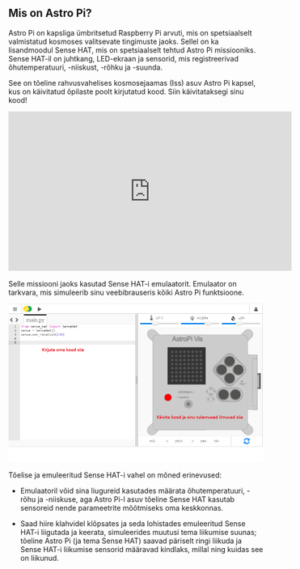 ## Mis on Astro Pi?

Astro Pi on kapsliga ümbritsetud Raspberry Pi arvuti, mis on spetsiaalselt valmistatud kosmoses valitsevate tingimuste jaoks. Sellel on ka lisandmoodul Sense HAT, mis on spetsiaalselt tehtud Astro Pi missiooniks. Sense HAT-il on juhtkang, LED-ekraan ja sensorid, mis registreerivad õhutemperatuuri, -niiskust, -rõhku ja -suunda.

See on tõeline rahvusvahelises kosmosejaamas (Iss) asuv Astro Pi kapsel, kus on käivitatud õpilaste poolt kirjutatud kood. Siin käivitataksegi sinu kood! 
<iframe width="560" height="315" src="https://www.youtube.com/embed/4ykbAJeGPMM" frameborder="0" allow="accelerometer; autoplay; encrypted-media; gyroscope; picture-in-picture" allowfullscreen mark="crwd-mark"></iframe> 

Selle missiooni jaoks kasutad Sense HAT-i emulaatorit. Emulaator on tarkvara, mis simuleerib sinu veebibrauseris kõiki Astro Pi funktsioone.

![Sense HAT-i emulaator](images/sense-hat-emulator.png)

Tõelise ja emuleeritud Sense HAT-i vahel on mõned erinevused:

- Emulaatoril võid sina liugureid kasutades määrata õhutemperatuuri, -rõhu ja -niiskuse, aga Astro Pi-l asuv tõeline Sense HAT kasutab sensoreid nende parameetrite mõõtmiseks oma keskkonnas.

- Saad hiire klahvidel klõpsates ja seda lohistades emuleeritud Sense HAT-i liigutada ja keerata, simuleerides muutusi tema liikumise suunas; tõeline Astro Pi (ja tema Sense HAT) saavad päriselt ringi liikuda ja Sense HAT-i liikumise sensorid määravad kindlaks, millal ning kuidas see on liikunud.